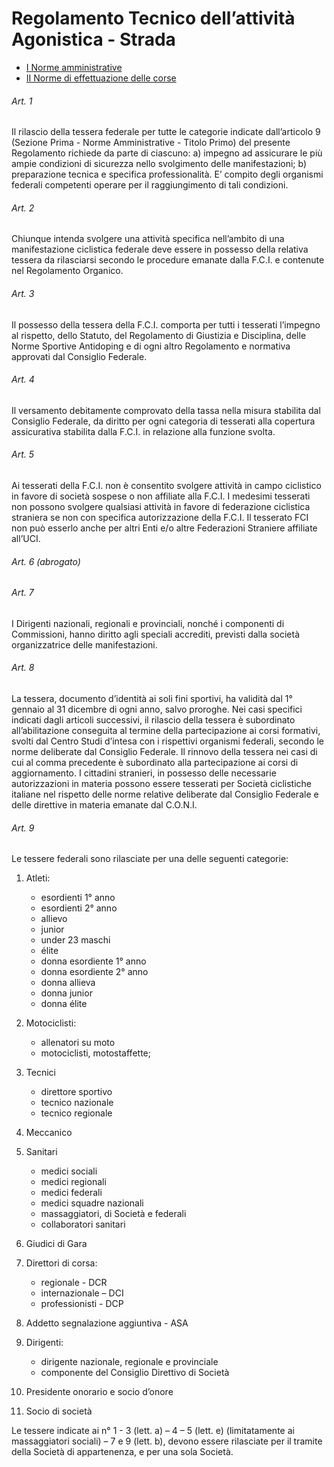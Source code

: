 # Regolamento Tecnico dell’attività Agonistica - Strada

- [I Norme amministrative](#I-norme-amministrative)
- [II Norme di effettuazione delle corse](#I-norme-di-effetuazione-delle-corse)

###### Art. 1
Il rilascio della tessera federale per tutte le categorie indicate dall’articolo 9 (Sezione Prima - Norme Amministrative - Titolo Primo) del presente Regolamento richiede da parte di ciascuno: a) impegno ad assicurare le più ampie condizioni di sicurezza nello svolgimento delle manifestazioni; b) preparazione tecnica e specifica professionalità.
E’ compito degli organismi federali competenti operare per il raggiungimento di tali condizioni.

###### Art. 2
Chiunque intenda svolgere una attività specifica nell’ambito di una manifestazione ciclistica federale deve essere in possesso della relativa tessera da rilasciarsi secondo le procedure emanate dalla F.C.I. e contenute nel Regolamento Organico.

###### Art. 3
Il possesso della tessera della F.C.I. comporta per tutti i tesserati l’impegno al rispetto, dello Statuto, del Regolamento di Giustizia e Disciplina, delle Norme Sportive Antidoping e di ogni altro Regolamento e normativa approvati dal Consiglio Federale.

###### Art. 4
Il versamento debitamente comprovato della tassa nella misura stabilita dal Consiglio Federale, da diritto per ogni categoria di tesserati alla copertura assicurativa stabilita dalla F.C.I. in relazione alla funzione svolta.

###### Art. 5
Ai tesserati della F.C.I. non è consentito svolgere attività in campo ciclistico in favore di società sospese o non affiliate alla F.C.I. I medesimi tesserati non possono svolgere qualsiasi attività in favore di federazione ciclistica straniera se non con specifica autorizzazione della F.C.I. Il tesserato FCI non può esserlo anche per altri Enti e/o altre Federazioni Straniere affiliate all’UCI.

###### Art. 6 (abrogato)

###### Art. 7
I Dirigenti nazionali, regionali e provinciali, nonché i componenti di Commissioni, hanno diritto agli speciali accrediti, previsti dalla società organizzatrice delle manifestazioni.

###### Art. 8
La tessera, documento d’identità ai soli fini sportivi, ha validità dal 1° gennaio al 31 dicembre di ogni anno, salvo proroghe. Nei casi specifici indicati dagli articoli successivi, il rilascio della tessera è subordinato all’abilitazione conseguita al termine della partecipazione ai corsi formativi, svolti dal Centro Studi d’intesa con i rispettivi organismi federali, secondo le norme deliberate dal Consiglio Federale.
Il rinnovo della tessera nei casi di cui al comma precedente è subordinato alla partecipazione ai corsi di aggiornamento. I cittadini stranieri, in possesso delle necessarie autorizzazioni in materia possono essere tesserati per Società ciclistiche italiane nel rispetto delle norme relative deliberate dal Consiglio Federale e delle direttive in materia emanate dal C.O.N.I.

###### Art. 9
Le tessere federali sono rilasciate per una delle seguenti categorie:
1) Atleti:
    - esordienti 1° anno
    - esordienti 2° anno
    - allievo
    - junior
    - under 23 maschi
    - élite
    - donna esordiente 1° anno
    - donna esordiente 2° anno
    - donna allieva
    - donna junior
    - donna élite

2) Motociclisti:
    - allenatori su moto
    - motociclisti, motostaffette;

3) Tecnici
    - direttore sportivo
    - tecnico nazionale
    - tecnico regionale

4) Meccanico

5) Sanitari
    - medici sociali
    - medici regionali
    - medici federali
    - medici squadre nazionali
    - massaggiatori, di Società e federali
    - collaboratori sanitari

6) Giudici di Gara

7) Direttori di corsa:
    - regionale - DCR
    - internazionale – DCI
    - professionisti - DCP

8) Addetto segnalazione aggiuntiva - ASA

9) Dirigenti:
    - dirigente nazionale, regionale e provinciale
    - componente del Consiglio Direttivo di Società

10) Presidente onorario e socio d’onore

11) Socio di società

Le tessere indicate ai n° 1 - 3 (lett. a) – 4 – 5 (lett. e) (limitatamente ai massaggiatori sociali) – 7 e 9 (lett. b), devono essere rilasciate per il tramite della Società di appartenenza, e per una sola Società.

